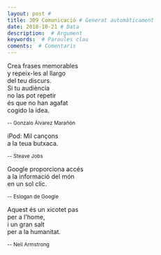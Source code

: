 ```yaml
---
layout: post #
title: 309 Comunicació # Generat automàticament
date: 2018-10-21 # Data
description:  # Argument
keywords:  # Paraules clau
coments:  # Comentaris
---
```


Crea frases memorables      <br />
y repeix-les al llargo      <br />
del teu discurs.            <br />
Si tu audiència             <br />
no las pot repetir          <br />
és que no han agafat        <br />
cogido la idea.             <br />

<small>-- Gonzalo Álvarez Marañón</small>


iPod: Mil cançons           <br />
a la teua butxaca.          <br />

<small>-- Steave Jobs</small>

Google proporciona accés    <br />
a la informació del món     <br />
en un sol clic.             <br />

<small>-- Eslogan de Google</small>


Aquest és un xicotet pas    <br />
per a l'home,               <br />
i un gran salt              <br />
per a la humanitat.         <br />

<small>-- Neil Armstrong</small>

